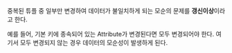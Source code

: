 중복된 튜플 중 일부만 변경하여 데이터가 불일치하게 되는 모순의 문제를 **갱신이상**이라고 한다.

예를 들어, 기본 키에 종속되어 있는 Attribute가 변경된다면 모두 변경되어야 한다. 여기서 모두 변경되지 않는 경우 데이터의 모순성이 발생하게 된다.